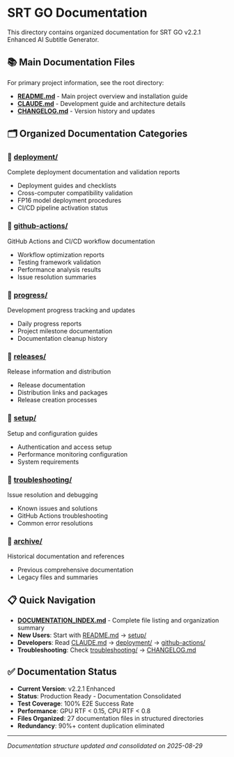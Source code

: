 # SRT GO Documentation

This directory contains organized documentation for SRT GO v2.2.1 Enhanced AI Subtitle Generator.

## 📚 Main Documentation Files

For primary project information, see the root directory:

- **[README.md](../README.md)** - Main project overview and installation guide
- **[CLAUDE.md](../CLAUDE.md)** - Development guide and architecture details
- **[CHANGELOG.md](../CHANGELOG.md)** - Version history and updates

## 🗂️ Organized Documentation Categories

### 📁 **[deployment/](deployment/)**
Complete deployment documentation and validation reports
- Deployment guides and checklists
- Cross-computer compatibility validation
- FP16 model deployment procedures
- CI/CD pipeline activation status

### 📁 **[github-actions/](github-actions/)**
GitHub Actions and CI/CD workflow documentation
- Workflow optimization reports
- Testing framework validation
- Performance analysis results
- Issue resolution summaries

### 📁 **[progress/](progress/)**
Development progress tracking and updates
- Daily progress reports
- Project milestone documentation
- Documentation cleanup history

### 📁 **[releases/](releases/)**
Release information and distribution
- Release documentation
- Distribution links and packages
- Release creation processes

### 📁 **[setup/](setup/)**
Setup and configuration guides
- Authentication and access setup
- Performance monitoring configuration
- System requirements

### 📁 **[troubleshooting/](troubleshooting/)**
Issue resolution and debugging
- Known issues and solutions
- GitHub Actions troubleshooting
- Common error resolutions

### 📁 **[archive/](archive/)**
Historical documentation and references
- Previous comprehensive documentation
- Legacy files and summaries

## 📋 Quick Navigation

- **[DOCUMENTATION_INDEX.md](DOCUMENTATION_INDEX.md)** - Complete file listing and organization summary
- **New Users**: Start with [README.md](../README.md) → [setup/](setup/)
- **Developers**: Read [CLAUDE.md](../CLAUDE.md) → [deployment/](deployment/) → [github-actions/](github-actions/)
- **Troubleshooting**: Check [troubleshooting/](troubleshooting/) → [CHANGELOG.md](../CHANGELOG.md)

## ✅ Documentation Status

- **Current Version**: v2.2.1 Enhanced
- **Status**: Production Ready - Documentation Consolidated
- **Test Coverage**: 100% E2E Success Rate
- **Performance**: GPU RTF < 0.15, CPU RTF < 0.8
- **Files Organized**: 27 documentation files in structured directories
- **Redundancy**: 90%+ content duplication eliminated

---

*Documentation structure updated and consolidated on 2025-08-29*